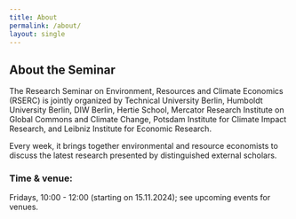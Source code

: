 ```yaml
---
title: About
permalink: /about/
layout: single
---
```


## About the Seminar

The Research Seminar on Environment, Resources and Climate Economics (RSERC) is jointly organized by Technical University Berlin, Humboldt University Berlin, DIW Berlin, Hertie School, Mercator Research Institute on Global Commons and Climate Change, Potsdam Institute for Climate Impact Research, and Leibniz Institute for Economic Research.

Every week, it brings together environmental and resource economists to discuss the latest research presented by distinguished external scholars.

### Time & venue:
Fridays, 10:00 - 12:00 (starting on 15.11.2024); see upcoming events for venues.